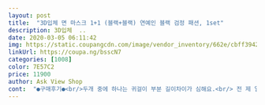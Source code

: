 ```yaml
---
layout: post 
title:  "3D입체 면 마스크 1+1 (블랙+블랙) 연예인 블랙 검정 패션, 1set" 
description: 3D입체  ..
date: 2020-03-05 06:11:42 
img: https://static.coupangcdn.com/image/vendor_inventory/662e/cbff3942d4e54685ee455e881b41f06a06b93302db66039847d7f3edfae7.jpg 
linkUrl: https://coupa.ng/bsscN7 
categories: [1008] 
color: 7E57C2 
price: 11900 
author: Ask View Shop 
cont:  "●구매후기●<br/>두개 중에 하나는 귀걸이 부분 길이차이가 심해요.<br/> 전 제 얼굴이 엄청 비대칭인줄 알았어요.<br/> 계속 중앙선이 비뚤어지길래<br/>성인이 사용하기엔 크기가 작고.<br/> 감촉이 부드럽지않아요.<br/> 귀걸이끈 조절이 전혀 안되네요.<br/> 아쉽네요.<br/><br/>재질은 탄성이있는 부드러운면이 아니라 마같은 재질이네요 만두찔때쓰는천같은거요... <br/>그래서 크기가 작은것도아니데 탄성없어 성인은쓰기불편하구 입체형인데 뻣뻣해서그런지 오리 주둥이같이 뛰어나와서 이상해요... <br/>그래서 얼굴작은 애들한테 다 줘버렸어요... <br/>ㅠㅠ<br/>" 
---
```

